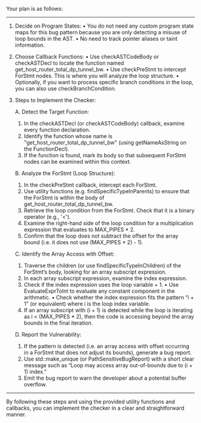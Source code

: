 Your plan is as follows:

------------------------------------------------------------
1. Decide on Program States:
   • You do not need any custom program state maps for this bug pattern because you are only detecting a misuse of loop bounds in the AST.
   • No need to track pointer aliases or taint information.

2. Choose Callback Functions:
   • Use checkASTCodeBody or checkASTDecl to locate the function named get_host_router_total_dp_tunnel_bw.
   • Use checkPreStmt to intercept ForStmt nodes. This is where you will analyze the loop structure.
   • Optionally, if you want to process specific branch conditions in the loop, you can also use checkBranchCondition.

3. Steps to Implement the Checker:

   A. Detect the Target Function:
      1. In the checkASTDecl (or checkASTCodeBody) callback, examine every function declaration.
      2. Identify the function whose name is "get_host_router_total_dp_tunnel_bw" (using getNameAsString on the FunctionDecl).
      3. If the function is found, mark its body so that subsequent ForStmt nodes can be examined within this context.

   B. Analyze the ForStmt (Loop Structure):
      1. In the checkPreStmt callback, intercept each ForStmt.
      2. Use utility functions (e.g. findSpecificTypeInParents) to ensure that the ForStmt is within the body of get_host_router_total_dp_tunnel_bw.
      3. Retrieve the loop condition from the ForStmt. Check that it is a binary operator (e.g., '<').
      4. Examine the right-hand side of the loop condition for a multiplication expression that evaluates to MAX_PIPES * 2.
      5. Confirm that the loop does not subtract the offset for the array bound (i.e. it does not use (MAX_PIPES * 2) - 1).

   C. Identify the Array Access with Offset:
      1. Traverse the children (or use findSpecificTypeInChildren) of the ForStmt’s body, looking for an array subscript expression.
      2. In each array subscript expression, examine the index expression.
      3. Check if the index expression uses the loop variable + 1.
         • Use EvaluateExprToInt to evaluate any constant component in the arithmetic.
         • Check whether the index expression fits the pattern “i + 1” (or equivalent) where i is the loop index variable.
      4. If an array subscript with (i + 1) is detected while the loop is iterating as i < (MAX_PIPES * 2), then the code is accessing beyond the array bounds in the final iteration.

   D. Report the Vulnerability:
      1. If the pattern is detected (i.e. an array access with offset occurring in a ForStmt that does not adjust its bounds), generate a bug report.
      2. Use std::make_unique<BasicBugReport> (or PathSensitiveBugReport) with a short clear message such as “Loop may access array out-of-bounds due to (i + 1) index.”
      3. Emit the bug report to warn the developer about a potential buffer overflow.

------------------------------------------------------------
By following these steps and using the provided utility functions and callbacks, you can implement the checker in a clear and straightforward manner.